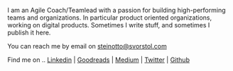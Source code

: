 I am an Agile Coach/Teamlead with a passion for building high-performing teams and
organizations. In particular product oriented organizations, working on digital products. Sometimes I write stuff, and sometimes I publish it here.

You can reach me by email on steinotto@svorstol.com

Find me on ..
[Linkedin](https://www.linkedin.com/in/essoen/) | [Goodreads](https://www.goodreads.com/essoen) | [Medium](https://medium.com/@Esso) | [Twitter](https://twitter.com/EssoNet) | [Github](https://github.com/essoen)

